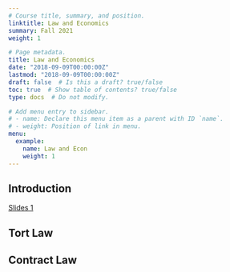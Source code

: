 ```yaml
---
# Course title, summary, and position.
linktitle: Law and Economics
summary: Fall 2021
weight: 1

# Page metadata.
title: Law and Economics
date: "2018-09-09T00:00:00Z"
lastmod: "2018-09-09T00:00:00Z"
draft: false  # Is this a draft? true/false
toc: true  # Show table of contents? true/false
type: docs  # Do not modify.

# Add menu entry to sidebar.
# - name: Declare this menu item as a parent with ID `name`.
# - weight: Position of link in menu.
menu:
  example:
    name: Law and Econ
    weight: 1
---
```


## Introduction

[Slides 1](/files/cv.pdf)


## Tort Law

## Contract Law

## 

